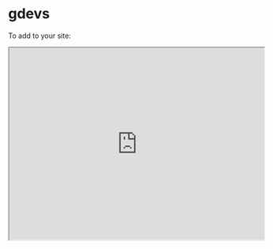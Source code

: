 # gdevs
To add to your site: 
<iframe src="https://rawgit.com/yosri3/gdevs/master/ClimbTheMountain/index.html" width="517" height="389" >
  <p>Your browser does not support iframes.</p>
</iframe>
